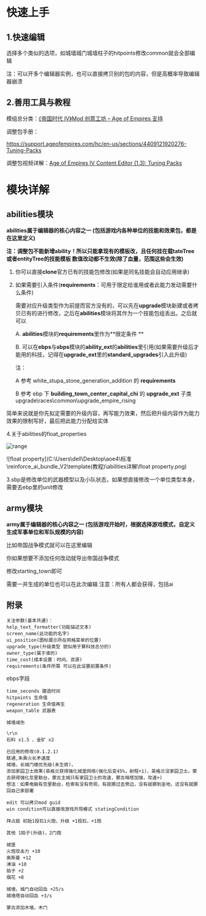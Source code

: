 # 快速上手

## 1.快速编辑

选择多个类似的选项，如城墙城门城墙柱子的hitpoints修改common就会全部编辑

注：可以开多个编辑器实例，也可以直接拷贝别的包的内容，但是高概率导致编辑器崩溃

## 2.善用工具与教程

模组总分类：[《帝国时代 IV》Mod 创意工坊 – Age of Empires 支持](https://support.ageofempires.com/hc/en-us/sections/360012376652-Age-of-Empires-IV-Mod-Workshop)

调整包手册：

https://support.ageofempires.com/hc/en-us/sections/4409121920276-Tuning-Packs

调整包视频详解：[Age of Empires IV Content Editor (1.3): Tuning Packs](https://www.youtube.com/watch?v=GN-4k5ry8S8)



# 模块详解

## abilities模块

**abilities属于编辑器的核心内容之一 (包括游戏内各种单位的技能和效果包，都是在这里定义)**

**注：调整包不能新增ability！所以只能拿现有的模板改，且任何挂在载tateTree或者entityTree的技能模板 数值改动都不生效(除了血量，范围这些会生效)**

1. 你可以直接**clone**官方已有的技能包修改(如果是同名技能会自动应用继承)

2. 如果需要引入条件(**requirements**：可用于限定给谁用或者此能力发动需要什么条件)

   需要对应升级类型作为前提而官方没有的，可以先在**upgrade**模块新建或者拷贝已有的进行修改，之后在**abilities**模块将其作为一个技能包组丢出。之后就可以

   A. **abilities**模块的**requirements**里作为**限定条件 **

   B. 可以在**ebps**与**sbps**模块的**ability_ext**的**abilities**里引用(如果需要升级后才能用的科技，记得在**upgrade_ext**里的**standard_upgrades**引入此升级)

   注：

   A 参考 white_stupa_stone_generation_addition 的 **requirements**

   B 参考 ebp 下 **building_town_center_capital_chi** 的 **upgrade_ext** 子类upgrade\races\common\upgrade_empire_rising





简单来说就是你先拟定需要的升级内容，再写能力效果，然后把升级内容作为能力效果的限制写好，最后把此能力分配给实体



4.关于abilities的float_properties

![range](C:\Users\dell\Desktop\aoe4\标准\reinforce_ai_bundle_V2\template(教程)\abilities详解\range.png)

![float property](C:\Users\dell\Desktop\aoe4\标准\reinforce_ai_bundle_V2\template(教程)\abilities详解\float property.png)

3.sbp是修改单位的武器模型以及小队状态，如果想直接修改一个单位类型本身，需要去ebp里的unit修改

## army模块

**army属于编辑器的核心内容之一 (包括游戏开始时，根据选择游戏模式，自定义生成军事单位和军队规模的内容)**

比如帝国战争模式就可以在这里编辑

你如果想要不添加任何改动就导出帝国战争模式

修改starting_town即可

需要一并生成的单位也可以在此次编辑
注意：所有人都会获得，包括ai



## 附录

```
关注参数(基本共通)：
help_text_formatter(功能描述文本)
screen_name(此功能的名字)
ui_position(图标展示所在网格菜单的位置)
upgrade_type(升级类型 貌似用于算科技总分的)
owner_type(属于谁的)
time_cost(成本设置：时间，资源)
requirements(条件所需 可以在此设置前置条件)
```

ebps字段

```
time_seconds 建造时间
hitpoints 生命值
regeneration 生命值再生
weapon_table 武器表
```

```
城墙减伤
```

``` 
\r\n
石料 x1.5 、金矿 x2
```

```
已应用的修改(0.1.2.1)
联通,朱熹火长矛速度
城墙，长城门楼优先级(未生效)，
添加家园卫士效果(英格兰获得强化城堡网络(强化后变45%，射程+1)，英格兰没家园卫士。蒙古获得强化忽里勒台，蒙古主城只有家园卫士的攻速，蒙古哨塔加强，攻速+)
想法：如果电脑有忽里勒台，检索有没有奇观，有就挪过去旁边，没有就挪到圣地，还没有就挪回自己家部署

edit 可以拷贝mod guid
win condition可以直接改游戏开局模式 statingCondition
```

```
拜占庭 初始1投石1火炮，升级 +1投石，+1炮

其他 1拍子(升级)，2门炮
```

```
城堡 
火炮攻击力 +10
奥斯曼 +12
沸油 +10
拍子 +2
烟花 +8

城墙，城门自动回血 +25/s
城墙塔自动回血 +3/s

蒙古添加木墙，木门
```

